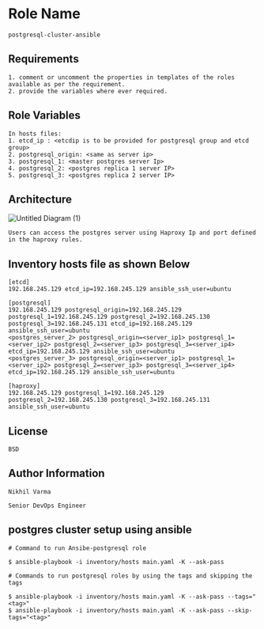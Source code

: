 Role Name
=========
```
postgresql-cluster-ansible
```
Requirements
------------
```
1. comment or uncomment the properties in templates of the roles available as per the requirement.
2. provide the variables where ever required.
```
Role Variables
--------------
```
In hosts files:
1. etcd_ip : <etcdip is to be provided for postgresql group and etcd group>
2. postgresql_origin: <same as server ip>
3. postgresql_1: <master postgres server Ip>
4. postgresql_2: <postgres replica 1 server IP>
5. postgresql_3: <postgres replica 2 server IP>
```
Architecture
------------
![Untitled Diagram (1)](https://user-images.githubusercontent.com/63706239/203470986-f8ec3d56-a6d2-4678-b594-dc20a29ec972.jpg)

```
Users can access the postgres server using Haproxy Ip and port defined in the haproxy rules. 
```

Inventory hosts file as shown Below
-----------------------------------
```
[etcd]
192.168.245.129 etcd_ip=192.168.245.129 ansible_ssh_user=ubuntu

[postgresql]
192.168.245.129 postgresql_origin=192.168.245.129 postgresql_1=192.168.245.129 postgresql_2=192.168.245.130 postgresql_3=192.168.245.131 etcd_ip=192.168.245.129 ansible_ssh_user=ubuntu
<postgres_server_2> postgresql_origin=<server_ip1> postgresql_1=<server_ip2> postgresql_2=<server_ip3> postgresql_3=<server_ip4> etcd_ip=192.168.245.129 ansible_ssh_user=ubuntu
<postgres_server_3> postgresql_origin=<server_ip1> postgresql_1=<server_ip2> postgresql_2=<server_ip3> postgresql_3=<server_ip4> etcd_ip=192.168.245.129 ansible_ssh_user=ubuntu

[haproxy]
192.168.245.129 postgresql_1=192.168.245.129 postgresql_2=192.168.245.130 postgresql_3=192.168.245.131 ansible_ssh_user=ubuntu
```

License
-------
```
BSD
```
Author Information
------------------
```
Nikhil Varma

Senior DevOps Engineer
```

postgres cluster setup using ansible
-----------------------------------

```
# Command to run Ansibe-postgresql role

$ ansible-playbook -i inventory/hosts main.yaml -K --ask-pass

# Commands to run postgresql roles by using the tags and skipping the tags

$ ansible-playbook -i inventory/hosts main.yaml -K --ask-pass --tags="<tag>"
$ ansible-playbook -i inventory/hosts main.yaml -K --ask-pass --skip-tags="<tag>"
```
